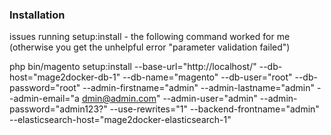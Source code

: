 ### Installation

issues running setup:install - the following command worked for me (otherwise you get the unhelpful error "parameter validation failed")

php bin/magento setup:install --base-url="http://localhost/" --db-host="mage2docker-db-1" --db-name="magento" --db-user="root" --db-password="root" --admin-firstname="admin" --admin-lastname="admin" --admin-email="a
dmin@admin.com" --admin-user="admin" --admin-password="admin123?" --use-rewrites="1" --backend-frontname="admin" --elasticsearch-host="mage2docker-elasticsearch-1"


